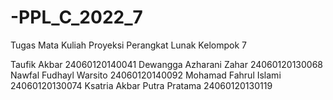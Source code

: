 # -PPL_C_2022_7
Tugas Mata Kuliah Proyeksi Perangkat Lunak Kelompok 7

Taufik Akbar	24060120140041
Dewangga Azharani Zahar	24060120130068
Nawfal Fudhayl Warsito	24060120140092
Mohamad Fahrul Islami	24060120130074
Ksatria Akbar Putra Pratama	24060120130119

